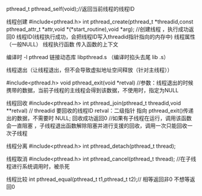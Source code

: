 

pthread_t pthread_self(void);//返回当前线程的线程ID

线程创建
#include<pthread.h>
int pthread_create(pthread_t *threadid,const pthread_attr_t *attr,void *(*start_routine),void *arg);  //创建线程 ，执行成功返回0                    线程ID(线程执行成功，会把线程ID写入threadid指针指向的内存中)       线程属性（一般NULL）    线程执行函数       传入函数的上下文 

编译时 -l pthread 链接动态库 libpthread.s （编译时掐头去尾 lib  .s）

线程退出（让线程退出，但不会导致虚拟地址空间释放（针对主线程））

#include<pthread.h>
void  pthread_exit(void *retval)
//参数：线程退出的时候携带的数据，当前子线程的主线程会得到该数据，不使用时，指定为NULL

线程回收
#include<pthread.h>
int pthread_join(pthread_t threadid,void **retval)
// threadid 要回收的线程ID  retval：二级指针 指向 pthread_exit()传递出的数据，不需要时 NULL;  回收成功返回0
//如果有子线程在运行，调用该函数会一直阻塞 ，子线程退出函数解除阻塞并进行支援的回收，调用一次只能回收一次子线程

线程分离 
#include<pthread.h>
int pthread_detach(pthread_t thread);

线程取消
#include<pthread.h>
int pthread_cancel(pthread_t thread); //在子线程进行系统调用时，被杀死

线程比较 
int pthread_equal(pthread_t t1,pthread_t t2);// 相等返回非0 不想等返回0
